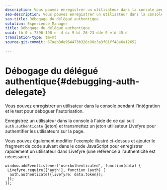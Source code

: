 ```yaml
---
description: Vous pouvez enregistrer un utilisateur dans la console pendant l'intégration et le test pour déboguer l'autorisation.
seo-description: Vous pouvez enregistrer un utilisateur dans la console pendant l'intégration et le test pour déboguer l'autorisation.
seo-title: Débogage du délégué authentique
solution: Experience Manager
title: Débogage du délégué authentique
uuid: fb 0 c 7396-190 e -4 dc 9-bf 26-23 dde 9 efd 45 d
translation-type: tm+mt
source-git-commit: 67aeb3de964473b326c88c3a3f81ff48a6a12652

---
```



# Débogage du délégué authentique{#debugging-auth-delegate}

Vous pouvez enregistrer un utilisateur dans la console pendant l&#39;intégration et le test pour déboguer l&#39;autorisation.

Enregistrez un utilisateur dans la console à l&#39;aide de ce qui suit `auth.authenticate` (jeton) et transmettez un jeton utilisateur Livefyre pour authentifier les utilisateurs sur la page.

Vous pouvez également modifier l&#39;exemple illustré ci-dessus et ajouter le fragment de code suivant dans le code JavaScript pour enregistrer rapidement un utilisateur dans Livefyre (une référence à l&#39;authenticité est nécessaire).

```
window.addEventListener('userAuthenticated', function(data) { 
 Livefyre.require(['auth'], function (auth) { 
  auth.authenticate({livefyre: data.token}); 
 }); 
});
```

